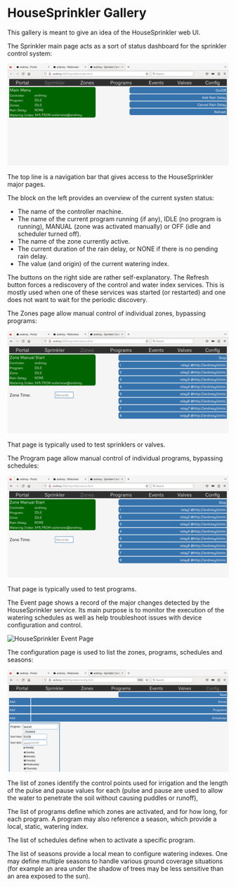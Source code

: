 # HouseSprinkler Gallery

This gallery is meant to give an idea of the HouseSprinkler web UI.

The Sprinkler main page acts as a sort of status dashboard for the sprinkler control system:

![HouseSprinkler Main Page](https://raw.githubusercontent.com/pascal-fb-martin/housesprinkler/master/gallery/main-page.png)

The top line is a navigation bar that gives access to the HouseSprinkler major pages.

The block on the left provides an overview of the current systen status:
* The name of the controller machine.
* The name of the current program running (if any), IDLE (no program is running), MANUAL (zone was activated manually) or OFF (idle and scheduler turned off).
* The name of the zone currently active.
* The current duration of the rain delay, or NONE if there is no pending rain delay.
* The value (and origin) of the current watering index.

The buttons on the right side are rather self-explanatory. The Refresh button forces a rediscovery of the control and water index services. This is mostly used when one of these services was started (or restarted) and one does not want to wait for the periodic discovery.

The Zones page allow manual control of individual zones, bypassing programs:

![HouseSprinkler Event Page](https://raw.githubusercontent.com/pascal-fb-martin/housesprinkler/master/gallery/zones-page.png)

That page is typically used to test sprinklers or valves.

The Program page allow manual control of individual programs, bypassing schedules:

![HouseSprinkler Event Page](https://raw.githubusercontent.com/pascal-fb-martin/housesprinkler/master/gallery/zones-page.png)

That page is typically used to test programs.

The Event page shows a record of the major changes detected by the HouseSprinkler service. Its main purpose is to monitor the execution of the watering schedules as well as help troubleshoot issues with device configuration and control.

![HouseSprinkler Event Page](https://raw.githubusercontent.com/pascal-fb-martin/housesprinkler/master/gallery/event-page.png)

The configuration page is used to list the zones, programs, schedules and seasons:

![HouseSprinkler Config Page](https://raw.githubusercontent.com/pascal-fb-martin/housesprinkler/master/gallery/config-page.png)

The list of zones identify the control points used for irrigation and the length of the pulse and pause values for each (pulse and pause are used to allow the water to penetrate the soil without causing puddles or runoff),

The list of programs define which zones are activated, and for how long, for each program. A program may also reference a season, which provide a local, static, watering index.

The list of schedules define when to activate a specific program.

The list of seasons provide a local mean to configure watering indexes. One may define multiple seasons to handle various ground coverage situations (for example an area under the shadow of trees may be less sensitive than an area exposed to the sun).


